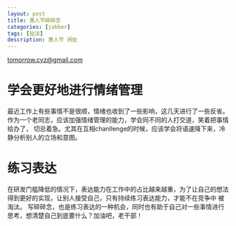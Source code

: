 ```yaml
---
layout: post
title: 愚人节碎碎念 
categories: [jabber]
tags: [扯淡]
description: 愚人节 闲扯 
---
```


tomorrow.cyz@gmail.com 

# 学会更好地进行情绪管理
  最近工作上有些事情不是很顺，情绪也收到了一些影响，这几天进行了一些反省。作为一个老同志，应该加强情绪管理的能力，学会同不同的人打交道，笑着把事情给办了，
切忌着急。尤其在互相chanllenge的时候，应该学会将语速降下来，冷静分析别人的立场和意图。

# 练习表达
  在研发门槛降低的情况下，表达能力在工作中的占比越来越重，为了让自己的想法得到更好的实现，让别人接受自己，只有持续练习表达能力，才能不在竞争中
  被淘汰。
  写碎碎念，也是练习表达的一种机会，同时也有助于自己对一些事情进行思考，想清楚自己到底要什么？加油吧，老干部！



